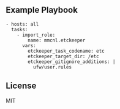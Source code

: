 ## Example Playbook

    - hosts: all
      tasks:
        - import_role:
            name: mmcnl.etckeeper
          vars:
            etckeeper_task_codename: etc
            etckeeper_target_dir: /etc
            etckeeper_gitignore_additions: |
              ufw/user.rules

## License

MIT

